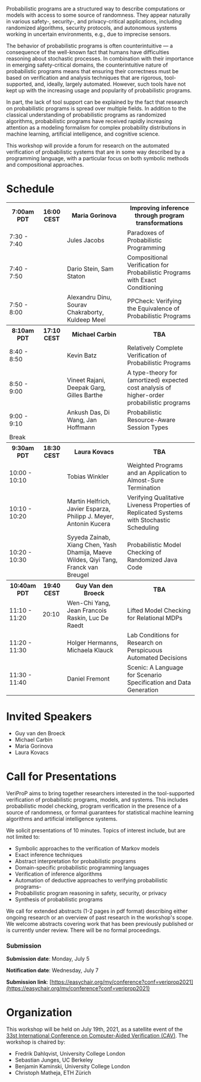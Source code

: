 Probabilistic programs are a structured way to describe computations or models with access to some source of randomness. They appear naturally in various safety-, security-, and privacy-critical applications, including randomized algorithms, security protocols, and autonomous systems working in uncertain environments, e.g., due to imprecise sensors. 

The behavior of probabilistic programs is often counterintuitive — a consequence of the well-known fact that humans have difficulties reasoning about stochastic processes. In combination with their importance in emerging safety-critical domains, the counterintuitive nature of probabilistic programs means that ensuring their correctness must be based on verification and analysis techniques that are rigorous, tool-supported, and, ideally, largely automated. However, such tools have not kept up with the increasing usage and popularity of probabilistic programs.

In part, the lack of tool support can be explained by the fact that research on probabilistic programs is spread over multiple fields. In addition to the classical understanding of probabilistic programs as randomized algorithms, probabilistic programs have received rapidly increasing attention as a modeling formalism for complex probability distributions in machine learning, artificial intelligence, and cognitive science.

This workshop will provide a forum for research on the automated verification of probabilistic systems that are in some way described by a programming language, with a particular focus on both symbolic methods and compositional approaches.

# Schedule



<table>
  <tr>
   <th>7:00am PDT
   </th>
   <th>16:00 CEST
   </th>
   <th> Maria Gorinova
   </th>
   <th>Improving inference through program transformations 
   </th>
  </tr>
  <tr>
   <td>7:30 - 7:40
   </td>
   <td>
   </td>
   <td>Jules Jacobs
   </td>
   <td>Paradoxes of Probabilistic Programming
   </td>
  </tr>
  <tr>
   <td>7:40 - 7:50
   </td>
   <td>
   </td>
   <td>Dario Stein, Sam Staton
   </td>
   <td>Compositional Verification for Probabilistic Programs with Exact Conditioning
   </td>
  </tr>
  <tr>
   <td>7:50 - 8:00
   </td>
   <td>
   </td>
   <td>Alexandru Dinu, Sourav Chakraborty, Kuldeep Meel
   </td>
   <td>PPCheck: Verifying the Equivalence of Probabilistic Programs
   </td>
  </tr>
  <tr>
   <th>8:10am PDT
   </th>
   <th>17:10 CEST
   </th>
   <th>Michael Carbin
   </th>
   <th>TBA
   </th>
  </tr>
  <tr>
   <td>8:40 - 8:50
   </td>
   <td>
   </td>
   <td>Kevin Batz
   </td>
   <td>Relatively Complete Verification of Probabilistic Programs
   </td>
  </tr>
  <tr>
   <td>8:50 - 9:00
   </td>
   <td>
   </td>
   <td>Vineet Rajani, Deepak Garg, Gilles Barthe
   </td>
   <td>A type-theory for (amortized) expected cost analysis of higher-order probabilistic programs
   </td>
  </tr>
  <tr>
   <td>9:00 - 9:10
   </td>
   <td>
   </td>
   <td>Ankush Das, Di Wang, Jan Hoffmann
   </td>
   <td>Probabilistic Resource-Aware Session Types
   </td>
  </tr>
  <tr>
        <td>Break</td>
    <td></td>
    <td></td>
    <td></td>
  </tr>
  <tr>
   <th>9:30am PDT
   </th>
   <th>18:30 CEST
   </th>
   <th>Laura Kovacs
   </th>
   <th>
     TBA
   </th>
  </tr>
  <tr>
   <td>10:00 - 10:10
   </td>
   <td>
   </td>
   <td>Tobias Winkler
   </td>
   <td>Weighted Programs and an Application to Almost-Sure Termination
   </td>
  </tr>
  <tr>
   <td>10:10 - 10:20
   </td>
   <td>
   </td>
   <td>Martin Helfrich, Javier Esparza, Philipp J. Meyer, Antonin Kucera
   </td>
   <td>Verifying Qualitative Liveness Properties of Replicated Systems with Stochastic Scheduling
   </td>
  </tr>
  <tr>
   <td>10:20 - 10:30
   </td>
   <td>
   </td>
   <td>Syyeda Zainab, Xiang Chen, Yash Dhamija, Maeve Wildes, Qiyi Tang, Franck van Breugel
   </td>
   <td>Probabilistic Model Checking of Randomized Java Code
   </td>
  </tr>
  <tr>
   <th>10:40am PDT
   </th>
   <th>19:40 CEST
   </th>
   <th>Guy Van den Broeck
   </th>
   <th>TBA
   </th>
  </tr>
  <tr>
   <td>11:10 - 11:20
   </td>
   <td>20:10
   </td>
   <td>Wen-Chi  Yang, Jean Francois Raskin, Luc De Raedt
   </td>
   <td>Lifted Model Checking for Relational MDPs
   </td>
  </tr>
  <tr>
   <td>11:20 - 11:30
   </td>
   <td>
   </td>
   <td>Holger Hermanns, Michaela Klauck
   </td>
   <td>Lab Conditions for Research on Perspicuous Automated Decisions
   </td>
  </tr>
  <tr>
   <td>11:30 - 11:40
   </td>
   <td>
   </td>
   <td>Daniel Fremont
   </td>
   <td>Scenic: A Language for Scenario Specification and Data Generation
   </td>
  </tr>
</table>



# Invited Speakers

* Guy van den Broeck
* Michael Carbin
* Maria Gorinova
* Laura Kovacs

# Call for Presentations

VeriProP aims to bring together researchers interested in the tool-supported verification of probabilistic programs, models, and systems. This includes probabilistic model checking, program verification in the presence of a source of randomness, or formal guarantees for statistical machine learning algorithms and artificial intelligence systems.

We solicit presentations of 10 minutes. Topics of interest include, but are not limited to:

- Symbolic approaches to the verification of Markov models
- Exact inference techniques
- Abstract interpretation for probabilistic programs
- Domain-specific probabilistic programming languages
- Verification of inference algorithms
- Automation of deductive approaches to verifying probabilistic programs-
- Probabilistic program reasoning in safety, security, or privacy
- Synthesis of probabilistic programs

We call for extended abstracts (1-2 pages in pdf format) describing either ongoing research or an overview of past research in the workshop's scope.
We welcome abstracts covering work that has been previously published or is currently under review. There will be no formal proceedings.

### Submission

**Submission date**: Monday, July 5

**Notification date**: Wednesday, July 7

**Submission link**: [https://easychair.org/my/conference?conf=veriprop2021](https://easychair.org/my/conference?conf=veriprop2021)

# Organization

This workshop will be held on July 19th, 2021, as a satellite event of the [33st International Conference on Computer-Aided Verification (CAV)](http://i-cav.org/2021/). The workshop is chaired by:

- Fredrik Dahlqvist, University College London
- Sebastian Junges, UC Berkeley
- Benjamin Kaminski, University College London
- Christoph Matheja, ETH Zürich



